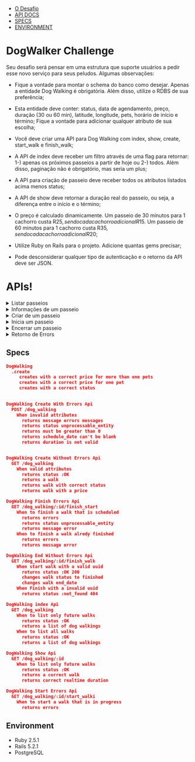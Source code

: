 - [O Desafio](https://github.com/mjunior/dogwalker-api#dogwalker-challenge)
- [API DOCS](https://github.com/mjunior/dogwalker-api#apis)
- [SPECS](https://github.com/mjunior/dogwalker-api#specs)
- [ENVIRONMENT](https://github.com/mjunior/dogwalker-api#environment)

# DogWalker Challenge
Seu desafio será pensar em uma estrutura que suporte usuários a pedir esse novo serviço para seus peludos. Algumas observações:

- Fique a vontade para montar o schema do banco como desejar. Apenas a entidade Dog Walking é obrigatória. Além disso, utilize o RDBS de sua preferência;

- Esta entidade deve conter: status, data de agendamento, preço, duração (30 ou 60 min), latitude, longitude, pets, horário de início e término; Fique a vontade para adicionar qualquer atributo de sua escolha;

- Você deve criar uma API para Dog Walking com index, show, create, start_walk e finish_walk;

- A API de index deve receber um filtro através de uma flag para retornar: 1-) apenas os próximos passeios a partir de hoje ou 2-) todos. Além disso, paginação não é obrigatório, mas seria um plus;

- A API para criação de passeio deve receber todos os atributos listados acima menos status;

- A API de show deve retornar a duração real do passeio, ou seja, a diferença entre o início e o término;

- O preço é calculado dinamicamente. Um passeio de 30 minutos para 1 cachorro custa R$25, sendo cada cachorro adicional R$15. Um passeio de 60 minutos para 1 cachorro custa R$35, sendo cada cachorro adicional R$20;

- Utilize Ruby on Rails para o projeto. Adicione quantas gems precisar;

- Pode desconsiderar qualquer tipo de autenticação e o retorno da API deve ser JSON.

# APIs!
<details>
<summary>Listar passeios</summary>
<pre>`GET: /dog_walkings?all=[true,false]&page=[number]`</pre>

<p>Lista todos os passeios futuros. Enviando o atributo `all=true` é listado também todas as caminhadas dos dias anteriores.  </p>
  
<br>
  <pre>
  {
    "data": [
        {
            "id": "00276f63-71d9-48ea-b968-18bffa44ad1d",
            "type": "dog_walking",
            "attributes": {
                "schedule_date": "2018-11-12T06:42:36.052Z",
                "price": 40,
                "status": "scheduled",
                "duration": 30,
                "latitude": "-23.510487",
                "longitude": "-46.882312",
                "pets": 2,
                "start_date": "2018-11-12T06:42:36.052Z",
                "end_date": "2018-11-12T07:12:36.052Z",
                "realtime_duration": null
            }
        },
        {
            "id": "8ce7ba31-0ec4-4269-8243-1f98c33dec7e",
            "type": "dog_walking",
            "attributes": {
                "schedule_date": "2018-11-12T08:42:36.070Z",
                "price": 55,
                "status": "scheduled",
                "duration": 30,
                "latitude": "-23.510487",
                "longitude": "-46.882312",
                "pets": 3,
                "start_date": "2018-11-12T08:42:36.070Z",
                "end_date": "2018-11-12T09:12:36.070Z",
                "realtime_duration": null
            }
        }
    ],
    "meta": {
        "pagination": {
            "current": 1,
            "previous": null,
            "next": null,
            "per_page": 10,
            "pages": 1,
            "total": 2
        }
    }
}
  </pre>
</details>

<details>
<summary>Informações de um passeio</summary>
  <pre>`GET: /dog_walkings/:uuid`</pre>
  <p>Exibe informaçes de um passeio com o tempo real de duração </p>
<br>
  <pre>
  {
    "data": {
        "id": "b2646aa1-445c-4fae-b17c-027ee4daaada",
        "type": "dog_walking",
        "attributes": {
            "schedule_date": "2018-11-12T10:42:36.107Z",
            "price": 55,
            "status": "scheduled",
            "duration": 30,
            "latitude": "-23.510487",
            "longitude": "-46.882312",
            "pets": 3,
            "start_date": "2018-11-12T10:42:36.107Z",
            "end_date": "2018-11-12T11:12:36.107Z",
            "realtime_duration": 30
        }
    }
}
  </pre>
</details>


<details>
<summary>Criar de um passeio</summary>
  <pre>`POST: /dog_walkings`</pre>
  <p>Cria um passeio</p>
  <ul>
   <li><b>schedule_date</b>: Data do passeio</li>
   <li><b>pets</b>: Total de pets no passeio. (deve ser maior que zero)</li>
   <li><b>latitude/longitude</b>: Coordenadas para inicio do passeio</li>
    <li><b>Duration</b>: Tempo de duração. (Deve ser 30 ou 60)</li>
  </ul>
<br>
  <pre>
  {
	"dog_walking": {
		"schedule_date": "2018-11-13T08:51:03.266Z",
            "duration": 60,
            "latitude": "-23.510487",
            "longitude": "-46.882312",
            "pets": 2,
            }
}
  </pre>
</details>

<details>
<summary>Inicia um passeio</summary>
  <pre>`PATCH: /dog_walkings/:uuid/start_walking`</pre>
  <p>Inicia um passeio. Não é possivel iniciar um passeio finalizado ou em andamento</p>
<br>
  <pre>
    HTTP_STATUS 200
  </pre>
</details>

<details>
<summary>Encerrar um passeio</summary>
  <pre>`PATCH: /dog_walkings/:uuid/finish_walking`</pre>
  <p>Finaliza um passeio. Não é possivel finalizar um passeio agendado ou já finalizado</p>
<br>
  <pre>
    HTTP_STATUS 200
  </pre>
</details>


<details>
<summary>Retorno de Errors</summary>
  <p>Um Hash de Erros é retornado. Cada Key deste Hash é referente ao campo invaliado. Um Array de String é retornado em cada Key com as mensagens de error</p>
<br>
  <pre>
{
    "errors": {
        "duration": [
            "20.0 is not a valid duration"
        ],
        "pets": [
            "must be greater than 0"
        ]
    }
}
  </pre>
</details>

## Specs
```json
DogWalking
  .create
     creates with a correct price for more than one pets
     creates with a correct price for one pet
     creates with a correct status
     

DogWalking Create With Errors Api
  POST /dog_walking
    When invalid attributes
      returns message errors messages
      returns status unprocessable_entity
      returns must be greater than 0
      returns schedule_date can't be blank
      returns duration is not valid


DogWalking Create Without Errors Api
  GET /dog_walking
    When valid attributes
      returns status :OK
      returns a walk
      returns walk with correct status
      returns walk with a price

DogWalking Finish Errors Api
  GET /dog_walking/:id/finish_start
    When to finish a walk that is scheduled
      returns errors
      returns status unprocessable_entity
      returns message error
    When to finish a walk alredy finished
      returns errors
      returns message error

DogWalking End Without Errors Api
  GET /dog_walking/:id/finish_walk
    When start walk with a valid uuid
      returns status :OK 200
      changes walk status to finished
      changes walk end_date
    When Finish with a invalid uuid
      returns status :not_found 404

DogWalking index Api
  GET /dog_walking
    When to list only future walks
      returns status :OK
      returns a list of dog walkings
    When to list all walks
      returns status :OK
      returns a list of dog walkings

DogWalking Show Api
  GET /dog_walking/:id
    When to list only future walks
      returns status :OK
      returns a correct walk
      returns correct realtime duration

DogWalking Start Errors Api
  GET /dog_walking/:id/start_walki
    When to start a walk that is in progress
      returns errors
```


## Environment

- Ruby 2.5.1
- Rails 5.2.1
- PostgreSQL
